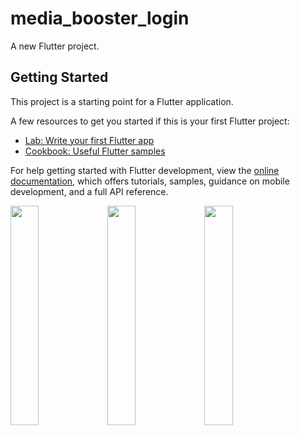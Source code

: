 # media_booster_login

A new Flutter project.

## Getting Started

This project is a starting point for a Flutter application.

A few resources to get you started if this is your first Flutter project:

- [Lab: Write your first Flutter app](https://docs.flutter.dev/get-started/codelab)
- [Cookbook: Useful Flutter samples](https://docs.flutter.dev/cookbook)

For help getting started with Flutter development, view the
[online documentation](https://docs.flutter.dev/), which offers tutorials,
samples, guidance on mobile development, and a full API reference.

<p>
<img src="https://user-images.githubusercontent.com/116253518/233764187-79749976-c58d-40ab-b7ae-97c25f5e2820.png" height="30%" width="30%"> 
<img src="https://user-images.githubusercontent.com/116253518/233764197-484880d8-806e-4496-a7df-53b5c1fdee34.png" height="30%" width="30%">
<img src="https://user-images.githubusercontent.com/116253518/233764199-d9b30e4a-ad0a-4500-b382-396b887140d6.png" height="30%" width="30%">   
</p>  
